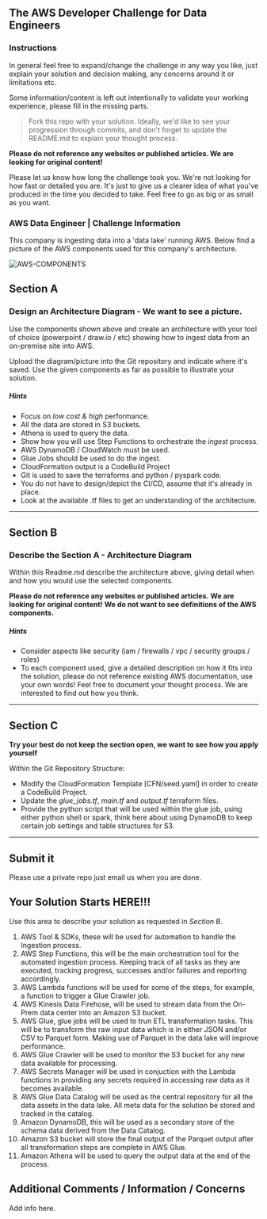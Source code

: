 ## The AWS Developer Challenge for Data Engineers
### Instructions

In general feel free to expand/change the challenge in any way you like, just explain your solution and decision making, any concerns around it or limitations etc.

Some information/content is left out intentionally to validate your working experience, please fill in the missing parts.

> Fork this repo with your solution. Ideally, we'd like to see your progression through commits, and don't forget to update the README.md to explain your thought process.

**Please do not reference any websites or published articles. We are looking for original content!**

Please let us know how long the challenge took you. We're not looking for how fast or detailed you are. It's just to give us a clearer idea of what you've produced in the time you decided to take. Feel free to go as big or as small as you want.

### AWS Data Engineer | Challenge Information

This company is ingesting data into a 'data lake' running AWS. Below find a picture of the AWS components used for this company's architecture. 

![AWS-COMPONENTS](/media/awscp.png)

## Section A
### Design an Architecture Diagram - We want to see a picture.
Use the components shown above and create an architecture with your tool of choice (powerpoint / draw.io / etc) showing how to ingest data from an on-premise site into AWS. 

Upload the diagram/picture into the Git repository and indicate where it's saved. Use the given components as far as possible to illustrate your solution.

##### Hints
* Focus on *low cost & high* performance.
* All the data are stored in S3 buckets.
* Athena is used to query the data.
* Show how you will use Step Functions to orchestrate the *ingest* process.
* AWS DynamoDB / CloudWatch must be used.
* Glue Jobs should be used to do the ingest.
* CloudFormation output is a CodeBuild Project
* Git is used to save the terraforms and python / pyspark code.
* You do not have to design/depict the CI/CD, assume that it's already in place.
* Look at the available .tf files to get an understanding of the architecture.
___

## Section B
### Describe the Section A - Architecture Diagram 

Within this Readme.md describe the architecture above, giving detail when and how you would use the selected components.

**Please do not reference any websites or published articles.** 
**We are looking for original content!** 
**We do not want to see definitions of the AWS components.**


##### Hints
* Consider aspects like security (iam / firewalls / vpc / security groups / roles)
* To each component used, give a detailed description on how it fits into the solution, please do not reference existing AWS documentation, use your own words! Feel free to document your thought process. We are interested to find out how you think.
___

## Section C
**Try your best do not keep the section open, we want to see how you apply yourself**

Within the Git Repository Structure:
* Modify the CloudFormation Template [CFN/seed.yaml] in order to create a CodeBuild Project.
* Update the _glue_jobs.tf_, _main.tf_ and _output.tf_ terraform files. 
* Provide the python script that will be used within the glue job, using either python shell or spark, think here about using DynamoDB to keep certain job settings and table structures for S3.
___

## Submit it

Please use a private repo just email us when you are done. 

## Your Solution Starts HERE!!!
Use this area to describe your solution as requested in *_Section B_*. 

1. AWS Tool & SDKs, these will be used for automation to handle the Ingestion process.
2. AWS Step Functions, this will be the main orchestration tool for the automated ingestion process. Keeping track of all tasks as they are executed, tracking progress, successes and/or failures and reporting accordingly.
3. AWS Lambda functions will be used for some of the steps, for example, a function to trigger a Glue Crawler job.
4. AWS Kinesis Data Firehose, will be used to stream data from the On-Prem data center into an Amazon S3 bucket.
5. AWS Glue, glue jobs will be used to trun ETL transformation tasks. This will be to transform the raw input data which is in either JSON and/or CSV to Parquet form. Making use of Parquet in the data lake will improve performance. 
6. AWS Glue Crawler will be used to monitor the S3 bucket for any new data available for processing.
7. AWS Secrets Manager will be used in conjuction with the Lambda functions in providing any secrets required in accessing raw data as it becomes available. 
8. AWS Glue Data Catalog will be used as the central repository for all the data assets in the data lake. All meta data for the solution be stored and tracked in the catalog.
9. Amazon DynamoDB, this will be used as a secondary store of the schema data derived from the Data Catalog.
10. Amazon S3 bucket will store the final output of the Parquet output after all transformation steps are complete in AWS Glue.
11. Amazon Athena will be used to query the output data at the end of the process. 


## Additional Comments / Information / Concerns
Add info here.
